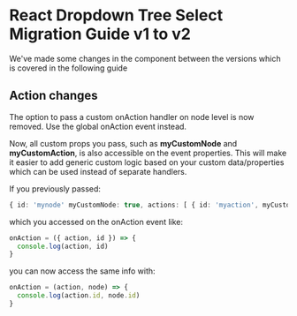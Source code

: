 # React Dropdown Tree Select Migration Guide v1 to v2

We've made some changes in the component between the versions which is covered in the following guide

## Action changes

The option to pass a custom onAction handler on node level is now removed. Use the global onAction event instead.

Now, all custom props you pass, such as **myCustomNode** and **myCustomAction**, is also accessible on the event properties. This will make it easier to add generic custom logic based on your custom data/properties which can be used instead of separate handlers.

If you previously passed:

```typescript
{ id: 'mynode' myCustomNode: true, actions: [ { id: 'myaction', myCustomAction: true ... } ... }
```

which you accessed on the onAction event like:

```typescript
onAction = ({ action, id }) => {
  console.log(action, id)
}
```

you can now access the same info with:

```typescript
onAction = (action, node) => {
  console.log(action.id, node.id)
}
```
